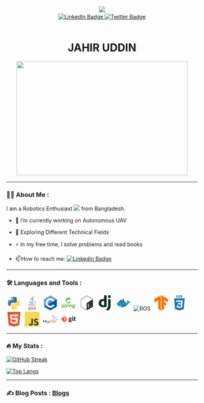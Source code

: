 <div id="header" align="center">
  <img src="https://i.pinimg.com/originals/06/51/02/0651024a0251d8eca94fa29d6c185822.gif" width="150"/>
  <div id="badges">
    <a href="https://www.linkedin.com/in/jukomol/">
      <img src="https://img.shields.io/badge/LinkedIn-blue?style=for-the-badge&logo=linkedin&logoColor=white" alt="LinkedIn Badge"/>
    </a>
    <a href="https://twitter.com/JU_Komol">
      <img src="https://img.shields.io/badge/Twitter-blue?style=for-the-badge&logo=twitter&logoColor=white" alt="Twitter Badge"/>
    </a>
  </div>
  <img src="https://komarev.com/ghpvc/?username=jukomol&style=flat-square&color=blue" alt=""/>
  <h1>
    JAHIR UDDIN
  </h1>
</div>
<div align="center">
  <img src="http://25.media.tumblr.com/76306538077414e022bf11ac7020d914/tumblr_mlsk3fyGEi1qd3rd2o1_1280.gif" width="450" height="300"/>
</div>

---

### :woman_technologist: About Me :
I am a Robotics Enthusiast <img src="https://media.giphy.com/media/WUlplcMpOCEmTGBtBW/giphy.gif" width="30"> from Bangladesh.
- :telescope: I’m currently working on Autonomous UAV

- :seedling: Exploring Different Technical Fields

- :zap: In my free time, I solve problems and read books

- :mailbox:How to reach me: [![Linkedin Badge](https://img.shields.io/badge/-jukomol-blue?style=flat&logo=Linkedin&logoColor=white)](https://www.linkedin.com/in/jukomol/)

---

### :hammer_and_wrench: Languages and Tools :
<div>
  <img src="https://github.com/devicons/devicon/blob/master/icons/python/python-original.svg" title="Python" alt="Python" width="40" height="40"/>&nbsp;
  <img src="https://github.com/devicons/devicon/blob/master/icons/java/java-original-wordmark.svg" title="Java" alt="Java" width="40" height="40"/>&nbsp;
  <img src="https://github.com/devicons/devicon/blob/master/icons/c/c-original.svg" title="C" alt="C" width="40" height="40"/>&nbsp;
  <img src="https://github.com/devicons/devicon/blob/master/icons/spring/spring-original-wordmark.svg" title="Spring" alt="Spring" width="40" height="40"/>&nbsp;
  <img src="https://github.com/devicons/devicon/blob/master/icons/bash/bash-original.svg" title="Bash" alt="Bash" width="40" height="40"/>&nbsp;
  <img src="https://github.com/devicons/devicon/blob/master/icons/django/django-plain.svg" title="django" alt="django " width="40" height="40"/>&nbsp;
  <img src="https://github.com/devicons/devicon/blob/master/icons/docker/docker-original.svg" title="Docker" alt="Docker" width="40" height="40"/>&nbsp;
  <img src="https://upload.wikimedia.org/wikipedia/commons/thumb/b/bb/Ros_logo.svg/1280px-Ros_logo.svg.png" title="ROS" alt="ROS" width="40" height="40"/>&nbsp; 
  <img src="https://github.com/devicons/devicon/blob/master/icons/tensorflow/tensorflow-original.svg" title="Tensorflow" alt="Tensorflow" width="40" height="40"/>&nbsp;
  <img src="https://github.com/devicons/devicon/blob/master/icons/css3/css3-plain-wordmark.svg"  title="CSS3" alt="CSS" width="40" height="40"/>&nbsp;
  <img src="https://github.com/devicons/devicon/blob/master/icons/html5/html5-original.svg" title="HTML5" alt="HTML" width="40" height="40"/>&nbsp;
  <img src="https://github.com/devicons/devicon/blob/master/icons/javascript/javascript-original.svg" title="JavaScript" alt="JavaScript" width="40" height="40"/>&nbsp;
  <img src="https://github.com/devicons/devicon/blob/master/icons/mysql/mysql-original-wordmark.svg" title="MySQL"  alt="MySQL" width="40" height="40"/>&nbsp;
  <img src="https://github.com/devicons/devicon/blob/master/icons/git/git-original-wordmark.svg" title="Git" **alt="Git" width="40" height="40"/>
  
</div>

---

### :fire: My Stats :
[![GitHub Streak](http://github-readme-streak-stats.herokuapp.com?user=jukomol&theme=dark&background=000000)](https://git.io/streak-stats)

[![Top Langs](https://github-readme-stats.vercel.app/api/top-langs/?username=jukomol&layout=compact&theme=vision-friendly-dark)](https://github.com/anuraghazra/github-readme-stats)

---

### :writing_hand: Blog Posts : <a href=https://jukomol.github.io/myblog.html> Blogs </a>
<!-- BLOG-POST-LIST:START -->
<!-- BLOG-POST-LIST:END -->

